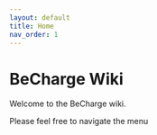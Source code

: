 ```yaml
---
layout: default
title: Home
nav_order: 1
---
```


# BeCharge Wiki

Welcome to the BeCharge wiki.

Please feel free to navigate the menu